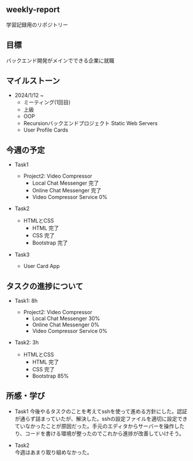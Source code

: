 ## weekly-report
学習記録用のリポジトリー

## 目標
バックエンド開発がメインでできる企業に就職

## マイルストーン
- 2024/1/12 ~
    - ミーティング(1回目)
    - 上級
    - OOP
    - Recursionバックエンドプロジェクト Static Web Servers
    - User Profile Cards

## 今週の予定
- Task1
    - Project2: Video Compressor
        - Local Chat Messenger 完了
        - Online Chat Messenger 完了
        - Video Compressor Service 0%

- Task2
    - HTMLとCSS
        - HTML 完了
        - CSS 完了
        - Bootstrap 完了

- Task3
    - User Card App

## タスクの進捗について
- Task1: 8h  
    - Project2: Video Compressor  
        - Local Chat Messenger 30%  
        - Online Chat Messenger 0%  
        - Video Compressor Service 0% 

- Task2: 3h
    - HTMLとCSS
        - HTML 完了
        - CSS 完了
        - Bootstrap 85%

## 所感・学び
- Task1 
今後やるタスクのことを考えてsshを使って進める方針にした。認証が通らず詰まっていたが、解決した。sshの設定ファイルを適切に設定できていなかったことが原因だった。手元のエディタからサーバーを操作したり、コードを書ける環境が整ったのでこれから進捗が改善していけそう。

- Task2  
今週はあまり取り組めなかった。
